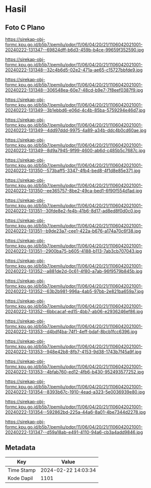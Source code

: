 # Hasil

## Foto C Plano

https://sirekap-obj-formc.kpu.go.id/b5b7/pemilu/pdpr/11/06/04/20/21/1106042021001-20240222-131347--69824dff-b6d3-459b-b4ce-99659f352590.jpg

https://sirekap-obj-formc.kpu.go.id/b5b7/pemilu/pdpr/11/06/04/20/21/1106042021001-20240222-131348--32c4b6d5-02e2-471a-ae65-c15727bbfde9.jpg

https://sirekap-obj-formc.kpu.go.id/b5b7/pemilu/pdpr/11/06/04/20/21/1106042021001-20240222-131348--306548ea-60e7-48cd-b9e7-7f8eef0387f9.jpg

https://sirekap-obj-formc.kpu.go.id/b5b7/pemilu/pdpr/11/06/04/20/21/1106042021001-20240222-131349--3b1ebbd6-e06d-4c4b-85ba-5759294e46d7.jpg

https://sirekap-obj-formc.kpu.go.id/b5b7/pemilu/pdpr/11/06/04/20/21/1106042021001-20240222-131349--4dd97ddd-9975-4a89-a34b-ddc4b0cd60ae.jpg

https://sirekap-obj-formc.kpu.go.id/b5b7/pemilu/pdpr/11/06/04/20/21/1106042021001-20240222-131349--8d9a7945-9f99-4600-ab6d-c485b5c7687c.jpg

https://sirekap-obj-formc.kpu.go.id/b5b7/pemilu/pdpr/11/06/04/20/21/1106042021001-20240222-131350--573baff5-3347-4fb4-bed8-4f1d8e85e371.jpg

https://sirekap-obj-formc.kpu.go.id/b5b7/pemilu/pdpr/11/06/04/20/21/1106042021001-20240222-131350--ee365757-8be2-49ca-bed1-6f90f554d1ad.jpg

https://sirekap-obj-formc.kpu.go.id/b5b7/pemilu/pdpr/11/06/04/20/21/1106042021001-20240222-131351--30fde8e2-fe4b-41b6-8d17-ad8ed8f0d0c0.jpg

https://sirekap-obj-formc.kpu.go.id/b5b7/pemilu/pdpr/11/06/04/20/21/1106042021001-20240222-131351--b9de23a7-cee1-422a-b676-a174a70c6f38.jpg

https://sirekap-obj-formc.kpu.go.id/b5b7/pemilu/pdpr/11/06/04/20/21/1106042021001-20240222-131351--2900ba75-b605-4188-b113-7ab3cb707043.jpg

https://sirekap-obj-formc.kpu.go.id/b5b7/pemilu/pdpr/11/06/04/20/21/1106042021001-20240222-131352--a881de2d-0c61-4f80-a7ab-96f9579b845b.jpg

https://sirekap-obj-formc.kpu.go.id/b5b7/pemilu/pdpr/11/06/04/20/21/1106042021001-20240222-131352--63b2b981-996a-4ab5-97bb-2e821ba659a7.jpg

https://sirekap-obj-formc.kpu.go.id/b5b7/pemilu/pdpr/11/06/04/20/21/1106042021001-20240222-131352--6bbcacaf-ed15-4bb7-ab06-e2936246ef86.jpg

https://sirekap-obj-formc.kpu.go.id/b5b7/pemilu/pdpr/11/06/04/20/21/1106042021001-20240222-131353--d4bdf4ba-74f1-4eff-bdaf-8bcb1fcc6396.jpg

https://sirekap-obj-formc.kpu.go.id/b5b7/pemilu/pdpr/11/06/04/20/21/1106042021001-20240222-131353--948e42b8-8fb7-4153-9d38-1743b7f45a9f.jpg

https://sirekap-obj-formc.kpu.go.id/b5b7/pemilu/pdpr/11/06/04/20/21/1106042021001-20240222-131353--4bfab760-ed12-4fb6-b430-952493577252.jpg

https://sirekap-obj-formc.kpu.go.id/b5b7/pemilu/pdpr/11/06/04/20/21/1106042021001-20240222-131354--8393b67c-1910-4ead-a323-5e0036939e80.jpg

https://sirekap-obj-formc.kpu.go.id/b5b7/pemilu/pdpr/11/06/04/20/21/1106042021001-20240222-131354--592862bd-225a-44a6-8a01-4be7344d2278.jpg

https://sirekap-obj-formc.kpu.go.id/b5b7/pemilu/pdpr/11/06/04/20/21/1106042021001-20240222-131347--d59a18ab-e491-4110-94a6-cb3a4add9846.jpg


## Metadata

| Key        | Value               |
| ---------- | ------------------- |
| Time Stamp | 2024-02-22 14:03:34 |
| Kode Dapil | 1101                |



